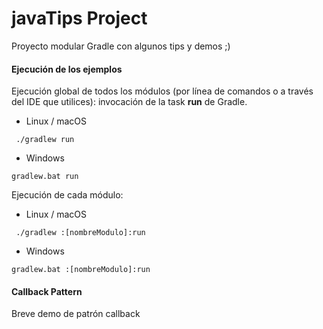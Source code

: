 
# javaTips Project

Proyecto modular Gradle con algunos tips y demos ;)

#### Ejecución de los ejemplos

Ejecución global de todos los módulos (por línea de comandos o a través del IDE que utilices): invocación de la task <b>run</b> de Gradle. 
- Linux / macOS
``` 
 ./gradlew run
```
- Windows
```
gradlew.bat run
```

Ejecución de cada módulo:

- Linux / macOS
``` 
 ./gradlew :[nombreModulo]:run
```
- Windows
```
gradlew.bat :[nombreModulo]:run
```


#### Callback Pattern

Breve demo de patrón callback